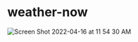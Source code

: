 # weather-now


![Screen Shot 2022-04-16 at 11 54 30 AM](https://user-images.githubusercontent.com/95160092/163684167-1b7e427d-2fdf-421a-ab17-27cbc653c93b.png)
